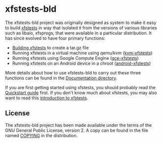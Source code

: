 # xfstests-bld

The xfstests-bld project was originally designed as system to make it
easy to build [xfstests](Documentation/what-is-xfstests.md) in way
that isolated it from the versions of various libraries such as
libaio, xfsprogs, that were available in a particular distribution.
It has since evolved to have four primary functions:

* [Building xfstests](Documentation/building-xfstests.md) to create a tar.gz file
* Running xfstests in a virtual machine using qemu/kvm ([kvm-xfstests](Documentation/kvm-xfstests.md))
* Running xfstests using Google Compute Engine ([gce-xfstests](Documentation/gce-xfstests.md))
* Running xfstests on an Android device in a chroot ([android-xfstests](Documentation/android-xfstests.md))

More details about how to use xfstests-bld to carry out these three
functions can be found in the [Documentation
directory](Documentation/00-index.md).

If you are first getting started using xfstests, you should probably
read the [Quickstart guide](Documentation/kvm-quickstart.md) first.
If you don't know much about xfstests, you may also want to read this
[introduction to xfstests](Documentation/what-is-xfstests.md).


## License

The xfstests-bld project has been made available under the terms of
the GNU General Public License, version 2.  A copy can be found in the
file named [COPYING](COPYING) in the distribution.
